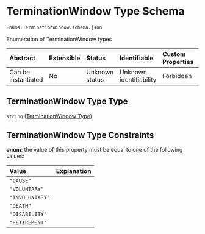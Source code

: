 # TerminationWindow Type Schema

```txt
Enums.TerminationWindow.schema.json
```

Enumeration of TerminationWindow types

| Abstract            | Extensible | Status         | Identifiable            | Custom Properties | Additional Properties | Access Restrictions | Defined In                                                                                     |
| :------------------ | :--------- | :------------- | :---------------------- | :---------------- | :-------------------- | :------------------ | :--------------------------------------------------------------------------------------------- |
| Can be instantiated | No         | Unknown status | Unknown identifiability | Forbidden         | Allowed               | none                | [TerminationWindow.schema.json](../enums/TerminationWindow.schema.json "open original schema") |

## TerminationWindow Type Type

`string` ([TerminationWindow Type](terminationwindow-1.md))

## TerminationWindow Type Constraints

**enum**: the value of this property must be equal to one of the following values:

| Value           | Explanation |
| :-------------- | :---------- |
| `"CAUSE"`       |             |
| `"VOLUNTARY"`   |             |
| `"INVOLUNTARY"` |             |
| `"DEATH"`       |             |
| `"DISABILITY"`  |             |
| `"RETIREMENT"`  |             |
